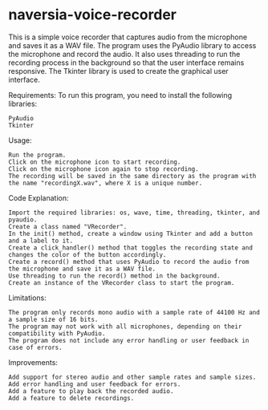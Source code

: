 # naversia-voice-recorder

This is a simple voice recorder that captures audio from the microphone and saves it as a WAV file. The program uses the PyAudio library to access the microphone and record the audio. It also uses threading to run the recording process in the background so that the user interface remains responsive. The Tkinter library is used to create the graphical user interface.

Requirements:
To run this program, you need to install the following libraries:

    PyAudio
    Tkinter

Usage:

    Run the program.
    Click on the microphone icon to start recording.
    Click on the microphone icon again to stop recording.
    The recording will be saved in the same directory as the program with the name "recordingX.wav", where X is a unique number.

Code Explanation:

    Import the required libraries: os, wave, time, threading, tkinter, and pyaudio.
    Create a class named "VRecorder".
    In the init() method, create a window using Tkinter and add a button and a label to it.
    Create a click_handler() method that toggles the recording state and changes the color of the button accordingly.
    Create a record() method that uses PyAudio to record the audio from the microphone and save it as a WAV file.
    Use threading to run the record() method in the background.
    Create an instance of the VRecorder class to start the program.

Limitations:

    The program only records mono audio with a sample rate of 44100 Hz and a sample size of 16 bits.
    The program may not work with all microphones, depending on their compatibility with PyAudio.
    The program does not include any error handling or user feedback in case of errors.

Improvements:

    Add support for stereo audio and other sample rates and sample sizes.
    Add error handling and user feedback for errors.
    Add a feature to play back the recorded audio.
    Add a feature to delete recordings.
